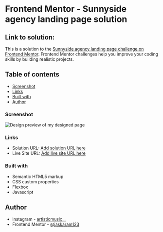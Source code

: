 # Frontend Mentor - Sunnyside agency landing page solution




## Link to solution:
This is a solution to the [Sunnyside agency landing page challenge on Frontend Mentor](https://www.frontendmentor.io/challenges/sunnyside-agency-landing-page-7yVs3B6ef). Frontend Mentor challenges help you improve your coding skills by building realistic projects.

## Table of contents

  - [Screenshot](#screenshot)
  - [Links](#links)
  - [Built with](#built-with)
  - [Author](#author)


### Screenshot

![Design preview of my designed page](./design/mydesign.png)


### Links

- Solution URL: [Add solution URL here](https://your-solution-url.com)
- Live Site URL: [Add live site URL here](https://your-live-site-url.com)

### Built with

- Semantic HTML5 markup
- CSS custom properties
- Flexbox
- Javascript

## Author

- Instagram - [artisticmusic__](https://www.instagram.com/artisticmusic__/)
- Frontend Mentor - [@jaskaram123](https://www.frontendmentor.io/profile/jaskaram123)

